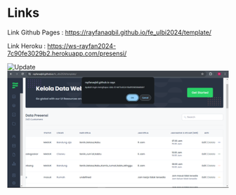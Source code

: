 # Links

Link Github Pages :
https://rayfanaqbil.github.io/fe_ulbi2024/template/

Link Heroku :
https://ws-rayfan2024-7c90fe3029b2.herokuapp.com/presensi/

![Update](<Screenshot (1239).png>)
![Delete Confirm](<Screenshot (1243).png>)